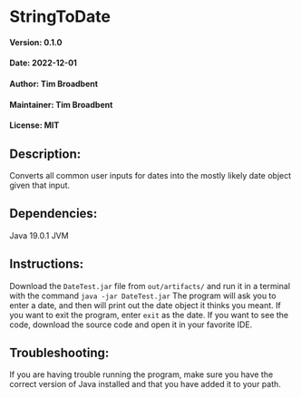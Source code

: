 # StringToDate
#### Version: 0.1.0
#### Date: 2022-12-01
#### Author: Tim Broadbent
#### Maintainer: Tim Broadbent 
#### License: MIT
## Description: 
Converts all common user inputs for dates into the mostly likely date object given that input.
## Dependencies: 
Java 19.0.1 JVM

## Instructions: 
Download the `DateTest.jar` file from `out/artifacts/` and run it in a terminal with the command `java -jar DateTest.jar`
The program will ask you to enter a date, and then will print out the date object it thinks you meant.
If you want to exit the program, enter `exit` as the date.
If you want to see the code, download the source code and open it in your favorite IDE.

## Troubleshooting:
If you are having trouble running the program, make sure you have the correct version of Java installed and that you have added it to your path.